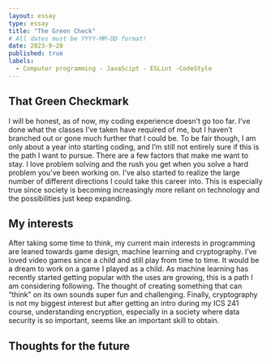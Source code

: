 ```yaml
---
layout: essay
type: essay
title: "The Green Check"
# All dates must be YYYY-MM-DD format!
date: 2023-9-20
published: true
labels:
  - Computer programming - JavaScipt - ESLint -CodeStyle
---
```

## That Green Checkmark
I will be honest, as of now, my coding experience doesn’t go too far. I’ve done what the classes I’ve taken have required of me, but I haven’t branched out or gone much further that I could be. To be fair though, I am only about a year into starting coding, and I’m still not entirely sure if this is the path I want to pursue. 
There are a few factors that make me want to stay. I love problem solving and the rush you get when you solve a hard problem you’ve been working on. I’ve also started to realize the large number of different directions I could take this career into. This is especially true since society is becoming increasingly more reliant on technology and the possibilities just keep expanding.

## My interests
After taking some time to think, my current main interests in programming are leaned towards game design, machine learning and cryptography. I’ve loved video games since a child and still play from time to time. It would be a dream to work on a game I played as a child. As machine learning has recently started getting popular with the uses are growing, this is a path I am considering following. The thought of creating something that can “think” on its own sounds super fun and challenging. Finally, cryptography is not my biggest interest but after getting an intro during my ICS 241 course, understanding encryption, especially in a society where data security is so important, seems like an important skill to obtain.

## Thoughts for the future
